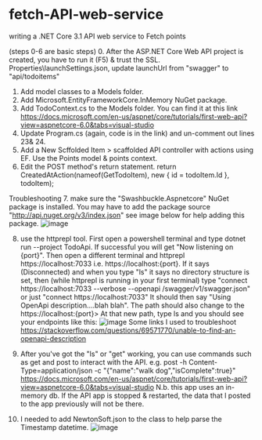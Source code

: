 # fetch-API-web-service
writing a .NET Core 3.1 API web service to Fetch points

(steps 0-6 are basic steps)
0. After the ASP.NET Core Web API project is created, you have to run it (F5) & trust the SSL.
Properties\launchSettings.json, update launchUrl from "swagger" to "api/todoitems"
1. Add model classes to a Models folder. 
2. Add Microsoft.EntityFrameworkCore.InMemory NuGet package. 
3. Add TodoContext.cs to the Models folder. You can find it at this link https://docs.microsoft.com/en-us/aspnet/core/tutorials/first-web-api?view=aspnetcore-6.0&tabs=visual-studio
4. Update Program.cs (again, code is in the link) and un-comment out lines 23& 24.
5. Add a New Scffolded Item > scaffolded API controller with actions using EF. Use the Points model & points context. 
6. Edit the POST method's return statement. return CreatedAtAction(nameof(GetTodoItem), new { id = todoItem.Id }, todoItem);

Troubleshooting 
7. make sure the "Swashbuckle.Aspnetcore" NuGet package is installed. You may have to add the package source "http://api.nuget.org/v3/index.json" see image below for help adding this package. 
![image](https://user-images.githubusercontent.com/15200128/177609563-07215a77-c8da-447b-81b8-dca0e6df09b0.png)

8. use the httprepl tool. 
First open a powershell terminal and type dotnet run --project TodoApi. If successful you will get "Now listening on {port}".
Then open a different terminal and httprepl https://localhost:7033 i.e. https://localhost:{port}. If it says (Disconnected) and when you type "ls" it says no directory structure is set, then (while httprepl is running in your first terminal) type "connect https://localhost:7033 --verbose --openapi /swagger/v1/swagger.json" or just "connect https://localhost:7033"  It should then say "Using OpenApi description....blah blah". The path should also change to the https://localhost:{port}> 
At that new path, type ls and you should see your endpoints like this: 
![image](https://user-images.githubusercontent.com/15200128/177775270-da797a05-6838-46df-b31e-86b4b35e5470.png)
Some links I used to troubleshoot https://stackoverflow.com/questions/69571770/unable-to-find-an-openapi-description

9. After you've got the "ls" or "get" working, you can use commands such as get and post to interact with the API. 
e.g. post -h Content-Type=application/json -c "{"name":"walk dog","isComplete":true}"
https://docs.microsoft.com/en-us/aspnet/core/tutorials/first-web-api?view=aspnetcore-6.0&tabs=visual-studio
N.b. this app uses an in-memory db. If the API app is stopped & restarted, the data that I posted to the app previously will not be there.
 


10. I needed to add NewtonSoft.json to the class to help parse the Timestamp datetime.
![image](https://user-images.githubusercontent.com/15200128/178111087-7caf3882-aa5f-4361-8ae4-ae387e5fc72f.png)

